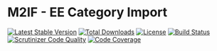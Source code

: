 # M2IF - EE Category Import

[![Latest Stable Version](https://img.shields.io/packagist/v/techdivision/import-category-ee.svg?style=flat-square)](https://packagist.org/packages/techdivision/import-category-ee) 
 [![Total Downloads](https://img.shields.io/packagist/dt/techdivision/import-category-ee.svg?style=flat-square)](https://packagist.org/packages/techdivision/import-category-ee)
 [![License](https://img.shields.io/packagist/l/techdivision/import-category-ee.svg?style=flat-square)](https://packagist.org/packages/techdivision/import-category-ee)
 [![Build Status](https://img.shields.io/travis/techdivision/import-category-ee/master.svg?style=flat-square)](http://travis-ci.org/techdivision/import-category-ee)
 [![Scrutinizer Code Quality](https://img.shields.io/scrutinizer/g/techdivision/import-category-ee/master.svg?style=flat-square)](https://scrutinizer-ci.com/g/techdivision/import-category-ee/?branch=master) 
 [![Code Coverage](https://img.shields.io/scrutinizer/coverage/g/techdivision/import-category-ee/master.svg?style=flat-square)](https://scrutinizer-ci.com/g/techdivision/import-category-ee/?branch=master)

 